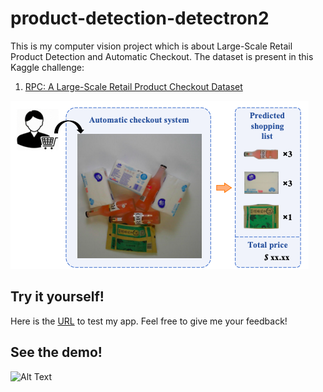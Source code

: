 # product-detection-detectron2

This is my computer vision project which is about Large-Scale Retail Product Detection and Automatic Checkout. The dataset is present in this Kaggle challenge: 

1. [RPC: A Large-Scale Retail Product Checkout Dataset](https://www.kaggle.com/diyer22/retail-product-checkout-dataset)

![Automatic Checkout](images/aco.png)

## Try it yourself!

Here is the [URL](https://share.streamlit.io/feryah/product-detection-detectron2/app.py) to test my app. Feel free to give me your feedback!


## See the demo!

![Alt Text](images/streamlit-app-2021-01-21-22-01-54.gif)
